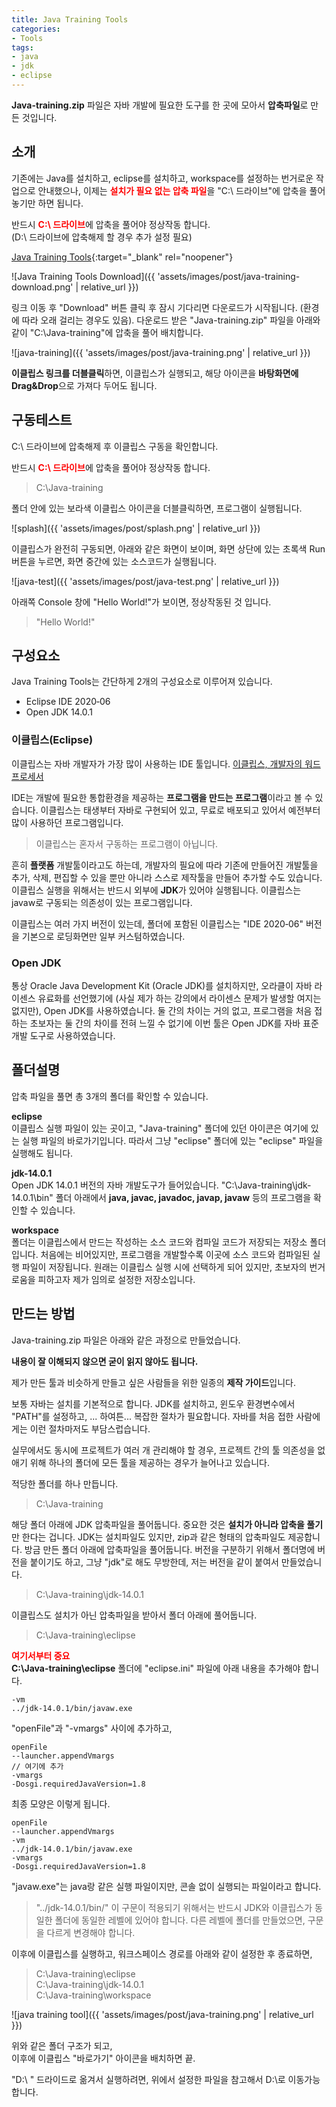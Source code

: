 ```yaml
---
title: Java Training Tools
categories:
- Tools
tags:
- java
- jdk
- eclipse
---
```


**Java-training.zip** 파일은 자바 개발에 필요한 도구를 한 곳에 모아서 **압축파일**로 만든 것입니다.    

## 소개

기존에는 Java를 설치하고, eclipse를 설치하고, workspace를 설정하는 번거로운 작업으로 안내했으나, 이제는 <span style="color:red"><b>설치가 필요 없는 압축 파일</b></span>을 "C:\ 드라이브"에 압축을 풀어놓기만 하면 됩니다.

반드시 <span style="color:red"><b>C:\ 드라이브</b></span>에 압축을 풀어야 정상작동 합니다.   
(D:\ 드라이브에 압축해제 할 경우 추가 설정 필요)

[Java Training Tools](https://github.com/ororox/java-training-tools/blob/master/Java-training.zip){:target="_blank" rel="noopener"}

![Java Training Tools Download]({{ 'assets/images/post/java-training-download.png' | relative_url }})

링크 이동 후 "Download" 버튼 클릭 후 잠시 기다리면 다운로드가 시작됩니다. (환경에 따라 오래 걸리는 경우도 있음).  다운로드 받은 "Java-training.zip" 파일을 아래와 같이 "C:\Java-training"에 압축을 풀어 배치합니다.

![java-training]({{ 'assets/images/post/java-training.png' | relative_url }})

**이클립스 링크를 더블클릭**하면, 이클립스가 실행되고, 해당 아이콘을 **바탕화면에 Drag&Drop**으로 가져다 두어도 됩니다.


## 구동테스트

C:\ 드라이브에 압축해제 후 이클립스 구동을 확인합니다.

반드시 <span style="color:red"><b>C:\ 드라이브</b></span>에 압축을 풀어야 정상작동 합니다.

> C:\Java-training   

폴더 안에 있는 보라색 이클립스 아이콘을 더블클릭하면, 프로그램이 실행됩니다.

![splash]({{ 'assets/images/post/splash.png' | relative_url }})


이클립스가 완전히 구동되면, 아래와 같은 화면이 보이며, 화면 상단에 있는 초록색 Run 버튼을 누르면, 화면 중간에 있는 소스코드가 실행됩니다.

![java-test]({{ 'assets/images/post/java-test.png' | relative_url }})

아래쪽 Console 창에 "Hello World!"가 보이면, 정상작동된 것 입니다.   
>"Hello World!"


## 구성요소

Java Training Tools는 간단하게 2개의 구성요소로 이루어져 있습니다.

* Eclipse IDE 2020‑06
* Open JDK 14.0.1   

### 이클립스(Eclipse)
이클립스는 자바 개발자가 가장 많이 사용하는 IDE 툴입니다.
[이클립스, 개발자의 워드프로세서](https://ororox.tistory.com/8)

IDE는 개발에 필요한 통합환경을 제공하는 **프로그램을 만드는 프로그램**이라고 볼 수 있습니다. 이클립스는 태생부터 자바로 구현되어 있고, 무료로 배포되고 있어서 예전부터 많이 사용하던 프로그램입니다.

>이클립스는 혼자서 구동하는 프로그램이 아닙니다.

흔히 **플랫폼** 개발툴이라고도 하는데, 개발자의 필요에 따라 기존에 만들어진 개발툴을 추가, 삭제, 편집할 수 있을 뿐만 아니라 스스로 제작툴을 만들어 추가할 수도 있습니다. 이클립스 실행을 위해서는 반드시 외부에 **JDK**가 있어야 실행됩니다. 이클립스는 javaw로 구동되는 의존성이 있는 프로그램입니다.

이클립스는 여러 가지 버전이 있는데, 폴더에 포함된 이클립스는 "IDE 2020‑06" 버전을 기본으로 로딩화면만 일부 커스텀하였습니다.

### Open JDK
통상 Oracle Java Development Kit (Oracle JDK)를 설치하지만, 오라클이 자바 라이센스 유료화를 선언했기에 (사실 제가 하는 강의에서 라이센스 문제가 발생할 여지는 없지만), Open JDK를 사용하였습니다.  둘 간의 차이는 거의 없고, 프로그램을 처음 접하는 초보자는 둘 간의 차이를 전혀 느낄 수 없기에 이번 툴은 Open JDK를 자바 표준개발 도구로 사용하였습니다.


## 폴더설명

압축 파일을 풀면 총 3개의 폴더를 확인할 수 있습니다.

**eclipse**   
이클립스 실행 파일이 있는 곳이고, "Java-training" 폴더에 있던 아이콘은 여기에 있는 실행 파일의 바로가기입니다. 따라서 그냥 "eclipse" 폴더에 있는 "eclipse" 파일을 실행해도 됩니다.

**jdk-14.0.1**   
Open JDK 14.0.1 버전의 자바 개발도구가 들어있습니다. "C:\Java-training\jdk-14.0.1\bin" 폴더 아래에서 **java, javac, javadoc, javap, javaw** 등의 프로그램을 확인할 수 있습니다.

**workspace**   
폴더는 이클립스에서 만드는 작성하는 소스 코드와 컴파일 코드가 저장되는 저장소 폴더입니다. 처음에는 비어있지만, 프로그램을 개발할수록 이곳에 소스 코드와 컴파일된 실행 파일이 저장됩니다. 원래는 이클립스 실행 시에 선택하게 되어 있지만, 초보자의 번거로움을 피하고자 제가 임의로 설정한 저장소입니다.


## 만드는 방법
Java-training.zip 파일은 아래와 같은 과정으로 만들었습니다.

**내용이 잘 이해되지 않으면 굳이 읽지 않아도 됩니다.**

제가 만든 툴과 비슷하게 만들고 싶은 사람들을 위한 일종의 **제작 가이드**입니다.

보통 자바는 설치를 기본적으로 합니다. JDK를 설치하고, 윈도우 환경변수에서 "PATH"를 설정하고, ... 
하여튼... 복잡한 절차가 필요합니다. 자바를 처음 접한 사람에게는 이런 절차마저도 부담스럽습니다.

실무에서도 동시에 프로젝트가 여러 개 관리해야 할 경우, 프로젝트 간의 툴 의존성을 없애기 위해 하나의 폴더에 모든 툴을 제공하는 경우가 늘어나고 있습니다.


적당한 폴더를 하나 만듭니다.   
> C:\Java-training

해당 폴더 아래에 JDK 압축파일을 풀어둡니다. 중요한 것은 **설치가 아니라 압축을 풀기**만 한다는 겁니다. JDK는 설치파일도 있지만, zip과 같은 형태의 압축파일도 제공합니다. 방금 만든 폴더 아래에 압축파일을 풀어둡니다. 버전을 구분하기 위해서 폴더명에 버전을 붙이기도 하고, 그냥 "jdk"로 해도 무방한데, 저는 버전을 같이 붙여서 만들었습니다.   
> C:\Java-training\jdk-14.0.1

이클립스도 설치가 아닌 압축파일을 받아서 폴더 아래에 풀어둡니다.   
> C:\Java-training\eclipse

<span style="color:red"><b>여기서부터 중요</b></span>   
**C:\Java-training\eclipse** 폴더에 "eclipse.ini" 파일에 아래 내용을 추가해야 합니다.

```
-vm
../jdk-14.0.1/bin/javaw.exe
```

"openFile"과 "-vmargs" 사이에 추가하고,

```
openFile
--launcher.appendVmargs
// 여기에 추가
-vmargs
-Dosgi.requiredJavaVersion=1.8
```

최종 모양은 이렇게 됩니다.   

```
openFile
--launcher.appendVmargs
-vm
../jdk-14.0.1/bin/javaw.exe
-vmargs
-Dosgi.requiredJavaVersion=1.8
```

"javaw.exe"는 java랑 같은 실행 파일이지만, 콘솔 없이 실행되는 파일이라고 합니다.
>"../jdk-14.0.1/bin/"
이 구문이 적용되기 위해서는 반드시 JDK와 이클립스가 동일한 폴더에 동일한 레벨에 있어야 합니다. 다른 레벨에 폴더를 만들었으면, 구문을 다르게 변경해야 합니다.

이후에 이클립스를 실행하고, 워크스페이스 경로를 아래와 같이 설정한 후 종료하면,
> C:\Java-training\eclipse   
> C:\Java-training\jdk-14.0.1   
> C:\Java-training\workspace

![java training tool]({{ 'assets/images/post/java-training.png' | relative_url }})

위와 같은 폴더 구조가 되고,      
이후에 이클립스 "바로가기" 아이콘을 배치하면 끝.

"D:\ " 드라이드로 옮겨서 실행하려면, 위에서 설정한 파일을 참고해서 D:\로 이동가능 합니다.

